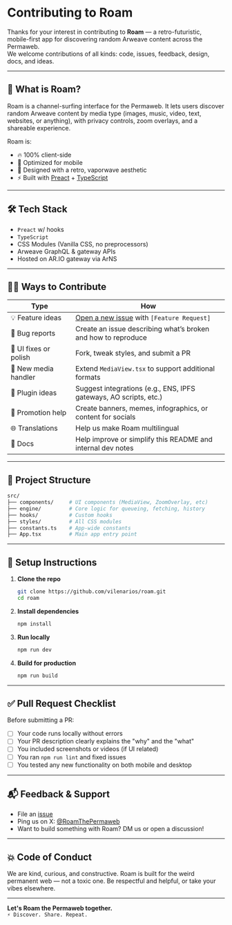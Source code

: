 
# Contributing to Roam

Thanks for your interest in contributing to **Roam** — a retro-futuristic, mobile-first app for discovering random Arweave content across the Permaweb.  
We welcome contributions of all kinds: code, issues, feedback, design, docs, and ideas.

---

## 🧠 What is Roam?

Roam is a channel-surfing interface for the Permaweb. It lets users discover random Arweave content by media type (images, music, video, text, websites, or anything), with privacy controls, zoom overlays, and a shareable experience.

Roam is:

- 🔥 100% client-side
- 📱 Optimized for mobile
- 🌌 Designed with a retro, vaporwave aesthetic
- ⚡ Built with [Preact](https://preactjs.com/) + [TypeScript](https://www.typescriptlang.org/)

---

## 🛠 Tech Stack

- `Preact` w/ hooks
- `TypeScript`
- CSS Modules (Vanilla CSS, no preprocessors)
- Arweave GraphQL & gateway APIs
- Hosted on AR.IO gateway via ArNS

---

## 🧑‍💻 Ways to Contribute

| Type | How |
|------|-----|
| 💡 Feature ideas | [Open a new issue](https://github.com/your-org/roam/issues/new) with `[Feature Request]` |
| 🐛 Bug reports | Create an issue describing what’s broken and how to reproduce |
| 💅 UI fixes or polish | Fork, tweak styles, and submit a PR |
| 🧩 New media handler | Extend `MediaView.tsx` to support additional formats |
| 🔌 Plugin ideas | Suggest integrations (e.g., ENS, IPFS gateways, AO scripts, etc.) |
| 📢 Promotion help | Create banners, memes, infographics, or content for socials |
| 🌐 Translations | Help us make Roam multilingual |
| 📄 Docs | Help improve or simplify this README and internal dev notes |

---

## 📁 Project Structure

```bash
src/
├── components/     # UI components (MediaView, ZoomOverlay, etc)
├── engine/         # Core logic for queueing, fetching, history
├── hooks/          # Custom hooks
├── styles/         # All CSS modules
├── constants.ts    # App-wide constants
├── App.tsx         # Main app entry point
```

---

## 🔧 Setup Instructions

1. **Clone the repo**  
   ```bash
   git clone https://github.com/vilenarios/roam.git
   cd roam
   ```

2. **Install dependencies**  
   ```bash
   npm install
   ```

3. **Run locally**  
   ```bash
   npm run dev
   ```

4. **Build for production**  
   ```bash
   npm run build
   ```

---

## ✅ Pull Request Checklist

Before submitting a PR:

- [ ] Your code runs locally without errors
- [ ] Your PR description clearly explains the "why" and the "what"
- [ ] You included screenshots or videos (if UI related)
- [ ] You ran `npm run lint` and fixed issues
- [ ] You tested any new functionality on both mobile and desktop

---

## 📬 Feedback & Support

- File an [issue](https://github.com/Roam-the-Permaweb/roam-web/issues)
- Ping us on X: [@RoamThePermaweb](https://x.com/RoamThePermaweb)
- Want to build something with Roam? DM us or open a discussion!

---

## 💥 Code of Conduct

We are kind, curious, and constructive. Roam is built for the weird permanent web — not a toxic one. Be respectful and helpful, or take your vibes elsewhere.

---

**Let's Roam the Permaweb together.**  
`⚡ Discover. Share. Repeat.`
